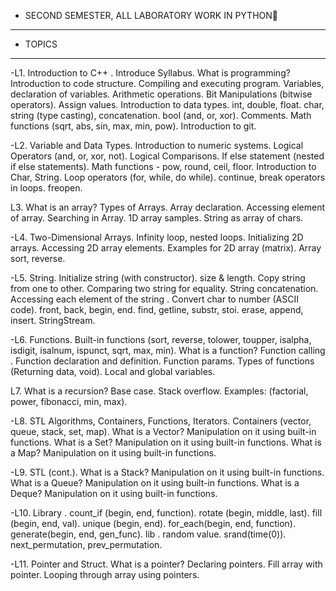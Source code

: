 - SECOND SEMESTER, ALL LABORATORY WORK IN PYTHON🐍
------------------------------------
- TOPICS
-----------

-L1. Introduction to C++  .
Introduce Syllabus.
What is programming?
Introduction to code structure.
Compiling and executing program.
Variables, declaration of variables.
Arithmetic operations.
Bit Manipulations (bitwise operators).
Assign values.
Introduction to data types.
int, double, float.
char, string (type casting), concatenation.
bool (and, or, xor).
Comments.
Math functions (sqrt, abs, sin, max, min, pow).
Introduction to git.

-L2. Variable and Data Types.
Introduction to numeric systems.
Logical Operators (and, or, xor, not).
Logical Comparisons.
If else statement (nested if else statements).
Math functions - pow, round, ceil, floor.
Introduction to Char, String.
Loop operators (for, while, do while).
continue, break operators in loops.
freopen.

L3. What is an array?
Types of Arrays.
Array declaration.
Accessing element of array.
Searching in Array.
1D array samples.
String as array of chars.

-L4. Two-Dimensional Arrays.
Infinity loop, nested loops.
Initializing 2D arrays.
Accessing 2D array elements.
Examples for 2D array (matrix).
Array sort, reverse.

-L5. String.
Initialize string (with constructor).
size & length.
Copy string from one to other.
Comparing two string for equality.
String concatenation.
Accessing each element of the string .
Convert char to number (ASCII code).
front, back, begin, end.
find, getline, substr, stoi.
erase, append, insert.
StringStream.

-L6. Functions.
Built-in functions (sort, reverse, tolower, toupper, isalpha, isdigit, isalnum, ispunct, sqrt, max, min).
What is a function?
Function calling .
Function declaration and definition.
Function params.
Types of functions (Returning data, void).
Local and global variables.

L7. What is a recursion?
Base case.
Stack overflow.
Examples: (factorial, power, fibonacci, min, max).

-L8. STL
Algorithms, Containers, Functions, Iterators.
Containers (vector, queue, stack, set, map).
What is a Vector? Manipulation on it using built-in functions.
What is a Set? Manipulation on it using built-in functions.
What is a Map? Manipulation on it using built-in functions.

-L9. STL (cont.).
What is a Stack? Manipulation on it using built-in functions.
What is a Queue? Manipulation on it using built-in functions.
What is a Deque? Manipulation on it using built-in functions.

-L10. Library <algorithm>.
count_if (begin, end, function).
rotate (begin, middle, last).
fill (begin, end, val).
unique (begin, end).
for_each(begin, end, function).
generate(begin, end, gen_func).
lib <cstdlib>.
random value.
srand(time(0)).
next_permutation, prev_permutation.

-L11. Pointer and Struct.
What is a pointer?
Declaring pointers.
Fill array with pointer.
Looping through array using pointers.

